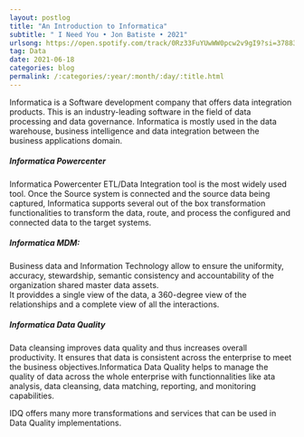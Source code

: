 ```yaml
---
layout: postlog
title: "An Introduction to Informatica"
subtitle: " I Need You • Jon Batiste • 2021"
urlsong: https://open.spotify.com/track/0Rz33FuYUwWW0pcw2v9gI9?si=3788348328004b00
tag: Data
date: 2021-06-18
categories: blog
permalink: /:categories/:year/:month/:day/:title.html
---
```


Informatica is a Software development company that offers data integration products. This is an industry-leading software in the field of data processing and data governance. Informatica is mostly used in the data warehouse, business intelligence and data integration between the business applications domain. 

##### Informatica Powercenter
Informatica Powercenter ETL/Data Integration tool is the most widely used tool.
Once the Source system is connected and the source data being captured, Informatica supports several out of the box transformation functionalities to transform the data, route, and process the configured and connected data to the target systems.


##### Informatica MDM:
Business data and Information Technology allow to ensure the uniformity, accuracy, stewardship, semantic consistency and accountability of the organization shared master data assets.   
It providdes a single view of the data, a 360-degree view of the relationships and a complete view of all the interactions. 

##### Informatica Data Quality
Data cleansing improves data quality and thus increases overall productivity. It ensures that data is consistent across the enterprise to meet the business objectives.Informatica Data Quality helps to manage the quality of data across the whole enterprise with functionnalities like ata analysis, data cleansing, data matching, reporting, and monitoring capabilities.  

IDQ offers many more transformations and services that can be used in Data Quality implementations. 